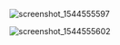 
![screenshot_1544555597](https://user-images.githubusercontent.com/34065954/49825232-29c0c180-fd41-11e8-8446-e7b17dcf3fc6.png)


![screenshot_1544555602](https://user-images.githubusercontent.com/34065954/49825239-2b8a8500-fd41-11e8-8302-f4a45f5deac1.png)
